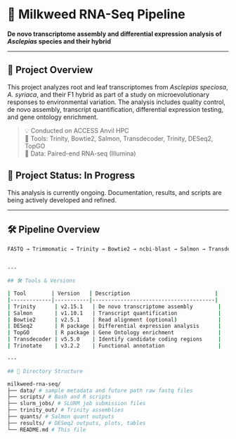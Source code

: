 # 🧬 Milkweed RNA-Seq Pipeline

**De novo transcriptome assembly and differential expression analysis of *Asclepias* species and their hybrid**

---

## 🌿 Project Overview

This project analyzes root and leaf transcriptomes from *Asclepias speciosa*, *A. syriaca*, and their F1 hybrid as part of a study on microevolutionary responses to environmental variation. The analysis includes quality control, de novo assembly, transcript quantification, differential expression testing, and gene ontology enrichment.

> 💡 Conducted on ACCESS Anvil HPC  
> 🔬 Tools: Trinity, Bowtie2, Salmon, Transdecoder, Trinity, DESeq2, TopGO  
> 📁 Data: Paired-end RNA-seq (Illumina)

## 🚧 Project Status: In Progress
This analysis is currently ongoing. Documentation, results, and scripts are being actively developed and refined.


---

## 🛠 Pipeline Overview

```bash
FASTQ → Trimmomatic → Trinity → Bowtie2 → ncbi-blast → Salmon → Transdecoder → Trinotate → in R →  DESeq2 → TopGO


---

## 🛠 Tools & Versions

| Tool        | Version   | Description                           |
|-------------|-----------|---------------------------------------|
| Trinity      | v2.15.1   | De novo transcriptome assembly        |
| Salmon       | v1.10.1   | Transcript quantification             |
| Bowtie2      | v2.5.1    | Read alignment (optional)             |
| DESeq2       | R package | Differential expression analysis      |
| TopGO        | R package | Gene Ontology enrichment              |
| Transdecoder | v5.5.0    | Identify candidate coding regions     |
| Trinotate    | v3.2.2    | Functional annotation                 |

---

## 📂 Directory Structure

milkweed-rna-seq/
├── data/ # sample metadata and future path raw fastq files
├── scripts/ # Bash and R scripts
├── slurm_jobs/ # SLURM job submission files
├── trinity_out/ # Trinity assemblies
├── quants/ # Salmon quant outputs
├── results/ # DESeq2 outputs, plots, tables
└── README.md # This file



